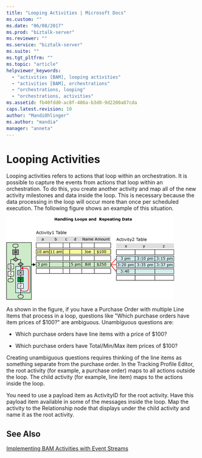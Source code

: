 ```yaml
---
title: "Looping Activities | Microsoft Docs"
ms.custom: ""
ms.date: "06/08/2017"
ms.prod: "biztalk-server"
ms.reviewer: ""
ms.service: "biztalk-server"
ms.suite: ""
ms.tgt_pltfrm: ""
ms.topic: "article"
helpviewer_keywords: 
  - "activities [BAM], looping activities"
  - "activities [BAM], orchestrations"
  - "orchestrations, looping"
  - "orchestrations, activities"
ms.assetid: fb40fdd0-ac8f-486a-b3d0-9d2200a87cda
caps.latest.revision: 10
author: "MandiOhlinger"
ms.author: "mandia"
manager: "anneta"
---
```

# Looping Activities
Looping activities refers to actions that loop within an orchestration. It is possible to capture the events from actions that loop within an orchestration. To do this, you create another activity and map all of the new activity milestones and data inside the loop. This is necessary because the data processing in the loop will occur more than once per scheduled execution. The following figure shows an example of this situation.  
  
 ![](../core/media/handlingloops2.gif "handlingloops2")  
  
 As shown in the figure, if you have a Purchase Order with multiple Line Items that process in a loop, questions like "Which purchase orders have item prices of $100?" are ambiguous. Unambiguous questions are:  
  
-   Which purchase orders have line items with a price of $100?  
  
-   Which purchase orders have Total/Min/Max item prices of $100?  
  
 Creating unambiguous questions requires thinking of the line items as something separate from the purchase order. In the Tracking Profile Editor, the root activity (for example, a purchase order) maps to all actions outside the loop. The child activity (for example, line item) maps to the actions inside the loop.  
  
 You need to use a payload item as ActivityID for the root activity. Have this payload item available in some of the messages inside the loop. Map the activity to the Relationship node that displays under the child activity and name it as the root activity.  
  
## See Also  
 [Implementing BAM Activities with Event Streams](../core/implementing-bam-activities-with-event-streams.md)